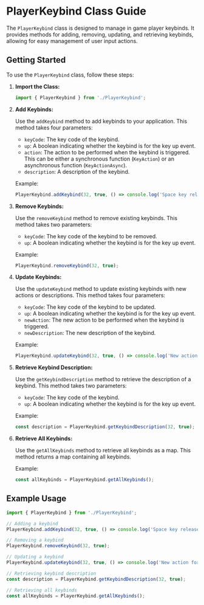 # PlayerKeybind Class Guide

The `PlayerKeybind` class is designed to manage in game player keybinds. It provides methods for adding, removing, updating, and retrieving keybinds, allowing for easy management of user input actions.

## Getting Started

To use the `PlayerKeybind` class, follow these steps:

1. **Import the Class:**

    ```typescript
    import { PlayerKeybind } from './PlayerKeybind';
    ```

2. **Add Keybinds:**

    Use the `addKeybind` method to add keybinds to your application. This method takes four parameters:

    - `keyCode`: The key code of the keybind.
    - `up`: A boolean indicating whether the keybind is for the key up event.
    - `action`: The action to be performed when the keybind is triggered. This can be either a synchronous function (`KeyAction`) or an asynchronous function (`KeyActionAsync`).
    - `description`: A description of the keybind.

    Example:
    ```typescript
    PlayerKeybind.addKeybind(32, true, () => console.log('Space key released'), 'Release Space key');
    ```

3. **Remove Keybinds:**

    Use the `removeKeybind` method to remove existing keybinds. This method takes two parameters:

    - `keyCode`: The key code of the keybind to be removed.
    - `up`: A boolean indicating whether the keybind is for the key up event.

    Example:
    ```typescript
    PlayerKeybind.removeKeybind(32, true);
    ```

4. **Update Keybinds:**

    Use the `updateKeybind` method to update existing keybinds with new actions or descriptions. This method takes four parameters:

    - `keyCode`: The key code of the keybind to be updated.
    - `up`: A boolean indicating whether the keybind is for the key up event.
    - `newAction`: The new action to be performed when the keybind is triggered.
    - `newDescription`: The new description of the keybind.

    Example:
    ```typescript
    PlayerKeybind.updateKeybind(32, true, () => console.log('New action for Space key'), 'New action description');
    ```

5. **Retrieve Keybind Description:**

    Use the `getKeybindDescription` method to retrieve the description of a keybind. This method takes two parameters:

    - `keyCode`: The key code of the keybind.
    - `up`: A boolean indicating whether the keybind is for the key up event.

    Example:
    ```typescript
    const description = PlayerKeybind.getKeybindDescription(32, true);
    ```

6. **Retrieve All Keybinds:**

    Use the `getAllKeybinds` method to retrieve all keybinds as a map. This method returns a map containing all keybinds.

    Example:
    ```typescript
    const allKeybinds = PlayerKeybind.getAllKeybinds();
    ```

## Example Usage

```typescript
import { PlayerKeybind } from './PlayerKeybind';

// Adding a keybind
PlayerKeybind.addKeybind(32, true, () => console.log('Space key released'), 'Release Space key');

// Removing a keybind
PlayerKeybind.removeKeybind(32, true);

// Updating a keybind
PlayerKeybind.updateKeybind(32, true, () => console.log('New action for Space key'), 'New action description');

// Retrieving keybind description
const description = PlayerKeybind.getKeybindDescription(32, true);

// Retrieving all keybinds
const allKeybinds = PlayerKeybind.getAllKeybinds();
```
